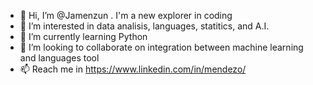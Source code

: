 - 👋 Hi, I’m @Jamenzun . I'm a new explorer in coding
- 👀 I’m interested in data analisis, languages, statitics, and A.I.
- 🌱 I’m currently learning Python
- 💞️ I’m looking to collaborate on integration between machine learning and languages tool
- 📫 Reach me in https://www.linkedin.com/in/mendezo/

<!---
Jamenzun/Jamenzun is a ✨ special ✨ repository because its `README.md` (this file) appears on your GitHub profile.
You can click the Preview link to take a look at your changes.
--->
